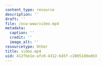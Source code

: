 ```yaml
---
content_type: resource
description: ''
draft: ''
file: /ocw-www/video.mp4
metadata:
  caption: ''
  credit: ''
  image_alt: ''
resourcetype: Other
title: video.mp4
uid: 412fbe1e-afc0-4312-b45f-c28051d0edb3
---
```

